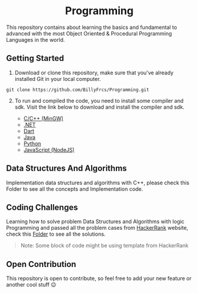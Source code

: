 <h1 align="center">Programming</h1>

This repository contains about learning the basics and fundamental to advanced with the most Object Oriented & Procedural Programming Languages in the world.

## Getting Started

1. Download or clone this repository, make sure that you've already installed <a style = "text-decoration:none;" href = "https://git-scm.com/">Git</a> in your local computer.

```
git clone https://github.com/BillyFrcs/Programming.git
```

2. To run and compiled the code, you need to install some compiler and sdk. Visit the link below to download and install the compiler and sdk.

   - [C/C++ (MinGW)](https://sourceforge.net/projects/mingw-w64/)
   - [.NET](https://dotnet.microsoft.com/download)
   - [Dart](http://gekorm.com/dart-windows/)
   - [Java](https://www.oracle.com/java/technologies/javase-downloads.html)
   - [Python](https://www.python.org/downloads/)
   - [JavaScript (NodeJS)](https://nodejs.org/en/download/)

## Data Structures And Algorithms

Implementation data structures and algorithms with C++, please check this <a style = "text-decoration:none;" href = "https://github.com/BillyFrcs/ProgrammingLanguages/tree/master/CPlusPlus/Data%20Structures%20And%20Algorithms">Folder</a> to see all the concepts and Implementation code.

## Coding Challenges

Learning how to solve problem Data Structures and Algorithms with logic Programming and passed all the problem cases from [HackerRank](https://www.hackerrank.com/dashboard) website, check this [Folder](https://github.com/BillyFrcs/ProgrammingLanguages/tree/master/CodingChallenges) to see all the solutions.

> Note: Some block of code might be using template from HackerRank

## Open Contribution

This repository is open to contribute, so feel free to add your new feature or another cool stuff 😉

